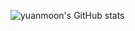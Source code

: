 ![yuanmoon's GitHub stats](https://github-readme-stats.vercel.app/api?username=yuanmoon&show_icons=true&count_private=true)
